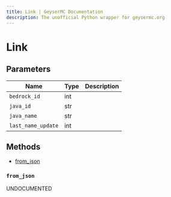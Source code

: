 ```yaml
---
title: Link | GeyserMC Documentation
description: The unofficial Python wrapper for geysermc.org
---
```


# Link

## Parameters

| Name               | Type | Description |
| ------------------ | ---- | ----------- |
| `bedrock_id`       | int  |             |
| `java_id`          | str  |             |
| `java_name`        | str  |             |
| `last_name_update` | int  |             |

## Methods

- [from_json](#from_json)

### `from_json`

UNDOCUMENTED
